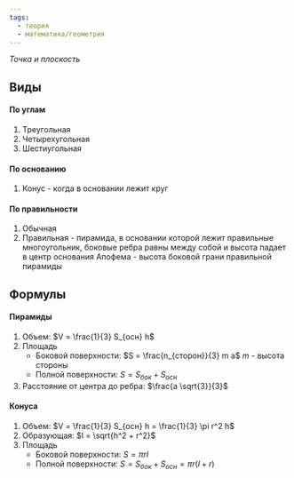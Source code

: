 ```yaml
---
tags:
  - теория
  - математика/геометрия
---
```

*Точка и плоскость*

## Виды

#### По углам
1) Треугольная
2) Четырехугольная
3) Шестиугольная

#### По основанию
1) Конус - когда в основании лежит круг

#### По правильности
1) Обычная
2) Правильная - пирамида, в основании которой лежит правильные многоугольник, боковые ребра равны между собой и высота падает в центр основания
	Апофема - высота боковой грани правильной пирамиды

## Формулы

#### Пирамиды
1. Объем: $V = \frac{1}{3} S_{осн} h$
2. Площадь
	- Боковой поверхности: $S = \frac{n_{сторон}}{3} m a$
		$m$ - высота стороны
	- Полной поверхности: $S = S_{бок} + S_{осн}$
3. Расстояние от центра до ребра: $\frac{a \sqrt{3}}{3}$

#### Конуса
1. Объем: $V = \frac{1}{3} S_{осн} h = \frac{1}{3} \pi r^2 h$
2. Образующая: $l = \sqrt{h^2 + r^2}$
3. Площадь
	- Боковой поверхности: $S = \pi r l$
	- Полной поверхности: $S = S_{бок} + S_{осн} = \pi r (l + r)$

